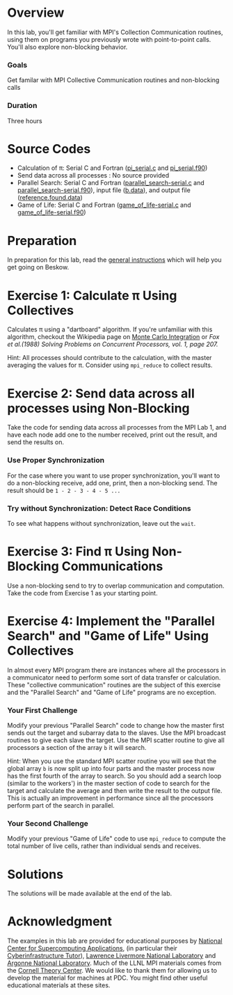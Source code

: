 # Overview

In this lab, you'll get familiar with MPI's Collection Communication routines, using them on programs you previously wrote with point-to-point calls. You'll also explore non-blocking behavior.

### Goals

Get familar with MPI Collective Communication routines and non-blocking calls

### Duration

Three hours


# Source Codes

- Calculation of &pi;: Serial C and Fortran ([pi_serial.c](pi_serial.c) and [pi_serial.f90](pi_serial.f90))
- Send data across all processes : No source provided
- Parallel Search: Serial C and Fortran ([parallel_search-serial.c](parallel_search-serial.c) and [parallel_search-serial.f90](parallel_search-serial.f90)),
  input file ([b.data](b.data)), and output file ([reference.found.data](reference.found.data))
- Game of Life: Serial C and Fortran ([game_of_life-serial.c](game_of_life-serial.c) and [game_of_life-serial.f90](game_of_life-serial.f90))

# Preparation

In preparation for this lab, read the [general instructions](../README.md) which will help you get going on Beskow.

# Exercise 1: Calculate &pi; Using Collectives

Calculates &pi; using a "dartboard" algorithm. If you're unfamiliar with this algorithm, checkout the Wikipedia page on 
[Monte Carlo Integration](http://en.wikipedia.org/wiki/Monte_Carlo_Integration) or 
*Fox et al.(1988) Solving Problems on Concurrent Processors, vol. 1, page 207.*   

Hint: All processes should contribute to the calculation, with the master averaging the values for &pi;. Consider using `mpi_reduce` to collect results.


# Exercise 2: Send data across all processes using Non-Blocking

Take the code for sending data across all processes from the MPI Lab 1, and have each node add one to the number received, print out the result, and send the results on.

### Use Proper Synchronization

For the case where you want to use proper synchronization, you'll want to do a non-blocking receive, add one, print, then a non-blocking send. The result should be `1 - 2 - 3 - 4 - 5 ...`

### Try without Synchronization: Detect Race Conditions

To see what happens without synchronization, leave out the `wait`.

# Exercise 3: Find &pi; Using Non-Blocking Communications

Use a non-blocking send to try to overlap communication and computation. Take the code from Exercise 1 as your starting point.

# Exercise 4: Implement the "Parallel Search" and "Game of Life" Using Collectives

In almost every MPI program there are instances where all the processors in a communicator need to perform some sort of data transfer or calculation. These "collective communication" routines are the subject of this exercise and the "Parallel Search" and "Game of Life" programs are no exception.

### Your First Challenge

Modify your previous "Parallel Search" code to change how the master first sends out the target and subarray data to the slaves. Use the MPI broadcast routines to give each slave the target. Use the MPI scatter routine to give all processors a section of the array ``b`` it will search.

Hint: When you use the standard MPI scatter routine you will see that the global array ``b`` is now split up into four parts and the master process now has the first fourth of the array to search. So you should add a search loop (similar to the workers') in the master section of code to search for the target and calculate the average and then write the result to the output file. This is actually an improvement in performance since all the processors perform part of the search in parallel.

### Your Second Challenge

Modify your previous "Game of Life" code to use `mpi_reduce` to compute the total number of live cells, rather than individual sends and receives.

# Solutions

The solutions will be made available at the end of the lab.

# Acknowledgment

The examples in this lab are provided for educational purposes by 
[National Center for Supercomputing Applications](http://www.ncsa.illinois.edu/), 
(in particular their [Cyberinfrastructure Tutor](http://www.citutor.org/)), 
[Lawrence Livermore National Laboratory](https://computing.llnl.gov/) and 
[Argonne National Laboratory](http://www.mcs.anl.gov/). Much of the LLNL MPI materials comes from the 
[Cornell Theory Center](http://www.cac.cornell.edu/). 
We would like to thank them for allowing us to develop the material for machines at PDC. 
You might find other useful educational materials at these sites.

